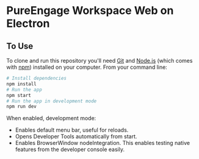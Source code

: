 # PureEngage Workspace Web on Electron

## To Use

To clone and run this repository you'll need [Git](https://git-scm.com) and [Node.js](https://nodejs.org/en/download/) (which comes with [npm](http://npmjs.com)) installed on your computer. From your command line:

```bash
# Install dependencies
npm install
# Run the app
npm start
# Run the app in development mode
npm run dev
```

When enabled, development mode:
- Enables default menu bar, useful for reloads.
- Opens Developer Tools automatically from start.
- Enables BrowserWindow nodeIntegration. This enables testing native features from the developer console easily.
